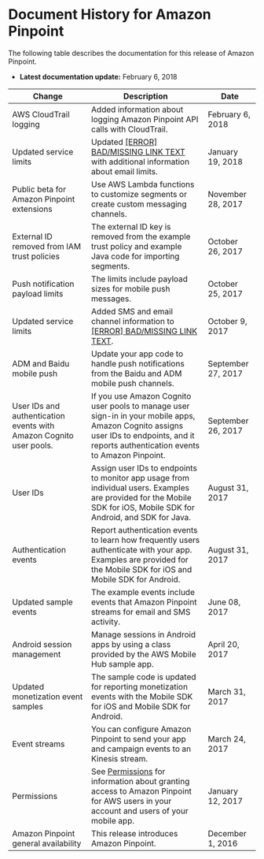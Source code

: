 # Document History for Amazon Pinpoint<a name="doc-history"></a>

The following table describes the documentation for this release of Amazon Pinpoint\.

+ **Latest documentation update:** February 6, 2018


| Change | Description | Date | 
| --- | --- | --- | 
| AWS CloudTrail logging | Added information about logging Amazon Pinpoint API calls with CloudTrail\. | February 6, 2018 | 
| Updated service limits | Updated [[ERROR] BAD/MISSING LINK TEXT](limits.md) with additional information about email limits\. | January 19, 2018 | 
| Public beta for Amazon Pinpoint extensions | Use AWS Lambda functions to customize segments or create custom messaging channels\. | November 28, 2017 | 
| External ID removed from IAM trust policies | The external ID key is removed from the example trust policy and example Java code for importing segments\. | October 26, 2017 | 
| Push notification payload limits | The limits include payload sizes for mobile push messages\. | October 25, 2017 | 
| Updated service limits | Added SMS and email channel information to [[ERROR] BAD/MISSING LINK TEXT](limits.md)\. | October 9, 2017 | 
| ADM and Baidu mobile push | Update your app code to handle push notifications from the Baidu and ADM mobile push channels\. | September 27, 2017 | 
| User IDs and authentication events with Amazon Cognito user pools\. | If you use Amazon Cognito user pools to manage user sign\-in in your mobile apps, Amazon Cognito assigns user IDs to endpoints, and it reports authentication events to Amazon Pinpoint\. | September 26, 2017 | 
| User IDs | Assign user IDs to endpoints to monitor app usage from individual users\. Examples are provided for the Mobile SDK for iOS, Mobile SDK for Android, and SDK for Java\. | August 31, 2017 | 
| Authentication events | Report authentication events to learn how frequently users authenticate with your app\. Examples are provided for the Mobile SDK for iOS and Mobile SDK for Android\. | August 31, 2017 | 
| Updated sample events | The example events include events that Amazon Pinpoint streams for email and SMS activity\. | June 08, 2017 | 
| Android session management | Manage sessions in Android apps by using a class provided by the AWS Mobile Hub sample app\. | April 20, 2017 | 
| Updated monetization event samples | The sample code is updated for reporting monetization events with the Mobile SDK for iOS and Mobile SDK for Android\. | March 31, 2017 | 
| Event streams | You can configure Amazon Pinpoint to send your app and campaign events to an Kinesis stream\. | March 24, 2017 | 
| Permissions | See [Permissions](permissions.md) for information about granting access to Amazon Pinpoint for AWS users in your account and users of your mobile app\. | January 12, 2017 | 
| Amazon Pinpoint general availability | This release introduces Amazon Pinpoint\. | December 1, 2016 | 